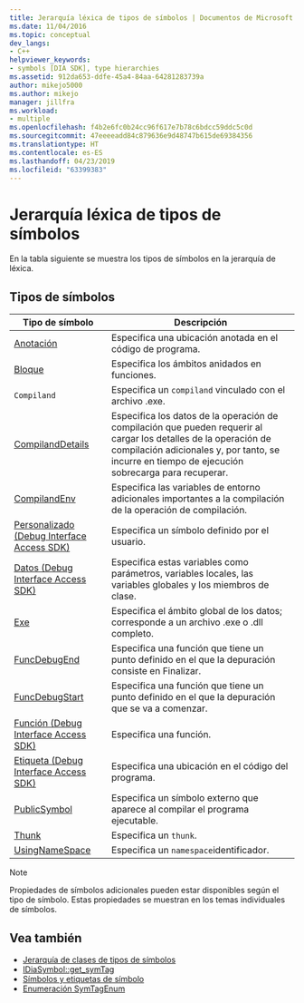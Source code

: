 ```yaml
---
title: Jerarquía léxica de tipos de símbolos | Documentos de Microsoft
ms.date: 11/04/2016
ms.topic: conceptual
dev_langs:
- C++
helpviewer_keywords:
- symbols [DIA SDK], type hierarchies
ms.assetid: 912da653-ddfe-45a4-84aa-64281283739a
author: mikejo5000
ms.author: mikejo
manager: jillfra
ms.workload:
- multiple
ms.openlocfilehash: f4b2e6fc0b24cc96f617e7b78c6bdcc59ddc5c0d
ms.sourcegitcommit: 47eeeeadd84c879636e9d48747b615de69384356
ms.translationtype: HT
ms.contentlocale: es-ES
ms.lasthandoff: 04/23/2019
ms.locfileid: "63399383"
---
```

# <a name="lexical-hierarchy-of-symbol-types"></a>Jerarquía léxica de tipos de símbolos
En la tabla siguiente se muestra los tipos de símbolos en la jerarquía de léxica.

## <a name="symbol-types"></a>Tipos de símbolos

|Tipo de símbolo|Descripción|
|-----------------|-----------------|
|[Anotación](../../debugger/debug-interface-access/annotation.md)|Especifica una ubicación anotada en el código de programa.|
|[Bloque](../../debugger/debug-interface-access/block.md)|Especifica los ámbitos anidados en funciones.|
|`Compiland`|Especifica un `compiland` vinculado con el archivo .exe.|
|[CompilandDetails](../../debugger/debug-interface-access/compilanddetails.md)|Especifica los datos de la operación de compilación que pueden requerir al cargar los detalles de la operación de compilación adicionales y, por tanto, se incurre en tiempo de ejecución sobrecarga para recuperar.|
|[CompilandEnv](../../debugger/debug-interface-access/compilandenv.md)|Especifica las variables de entorno adicionales importantes a la compilación de la operación de compilación.|
|[Personalizado (Debug Interface Access SDK)](../../debugger/debug-interface-access/custom-debug-interface-access-sdk.md)|Especifica un símbolo definido por el usuario.|
|[Datos (Debug Interface Access SDK)](../../debugger/debug-interface-access/data-debug-interface-access-sdk.md)|Especifica estas variables como parámetros, variables locales, las variables globales y los miembros de clase.|
|[Exe](../../debugger/debug-interface-access/exe.md)|Especifica el ámbito global de los datos; corresponde a un archivo .exe o .dll completo.|
|[FuncDebugEnd](../../debugger/debug-interface-access/funcdebugend.md)|Especifica una función que tiene un punto definido en el que la depuración consiste en Finalizar.|
|[FuncDebugStart](../../debugger/debug-interface-access/funcdebugstart.md)|Especifica una función que tiene un punto definido en el que la depuración que se va a comenzar.|
|[Función (Debug Interface Access SDK)](../../debugger/debug-interface-access/function-debug-interface-access-sdk.md)|Especifica una función.|
|[Etiqueta (Debug Interface Access SDK)](../../debugger/debug-interface-access/label-debug-interface-access-sdk.md)|Especifica una ubicación en el código del programa.|
|[PublicSymbol](../../debugger/debug-interface-access/publicsymbol.md)|Especifica un símbolo externo que aparece al compilar el programa ejecutable.|
|[Thunk](../../debugger/debug-interface-access/thunk.md)|Especifica un `thunk`.|
|[UsingNameSpace](../../debugger/debug-interface-access/usingnamespace.md)|Especifica un `namespace`identificador.|

> [!NOTE]
> Propiedades de símbolos adicionales pueden estar disponibles según el tipo de símbolo. Estas propiedades se muestran en los temas individuales de símbolos.

## <a name="see-also"></a>Vea también
- [Jerarquía de clases de tipos de símbolos](../../debugger/debug-interface-access/class-hierarchy-of-symbol-types.md)
- [IDiaSymbol::get_symTag](../../debugger/debug-interface-access/idiasymbol-get-symtag.md)
- [Símbolos y etiquetas de símbolo](../../debugger/debug-interface-access/symbols-and-symbol-tags.md)
- [Enumeración SymTagEnum](../../debugger/debug-interface-access/symtagenum.md)